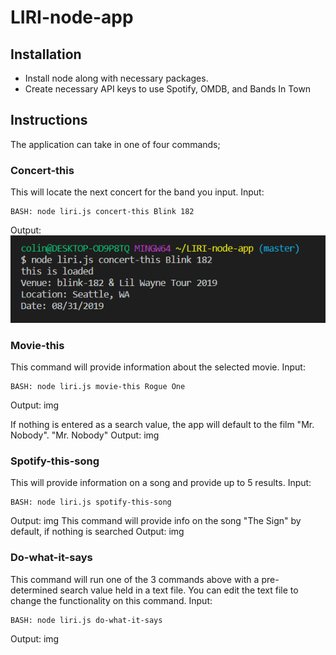 # LIRI-node-app

## Installation
* Install node along with necessary packages.
* Create necessary API keys to use Spotify, OMDB, and Bands In Town

## Instructions
The application can take in one of four commands;

### Concert-this
This will locate the next concert for the band you input.
Input:
```
BASH: node liri.js concert-this Blink 182
```
Output: 
![concert-this-image](images/concert-this.png)

### Movie-this
This command will provide information about the selected movie.
Input:
```
BASH: node liri.js movie-this Rogue One
```
Output: 
img

If nothing is entered as a search value, the app will default to the film "Mr. Nobody".
"Mr. Nobody" Output:
img

### Spotify-this-song
This will provide information on a song and provide up to 5 results.
Input:
```
BASH: node liri.js spotify-this-song
```
Output:
img
This command will provide info on the song "The Sign" by default, if nothing is searched
Output:
img

### Do-what-it-says
This command will run one of the 3 commands above with a pre-determined search value held in a text file. You can edit the text file to change the functionality on this command.
Input:
```
BASH: node liri.js do-what-it-says
```
Output:
img
